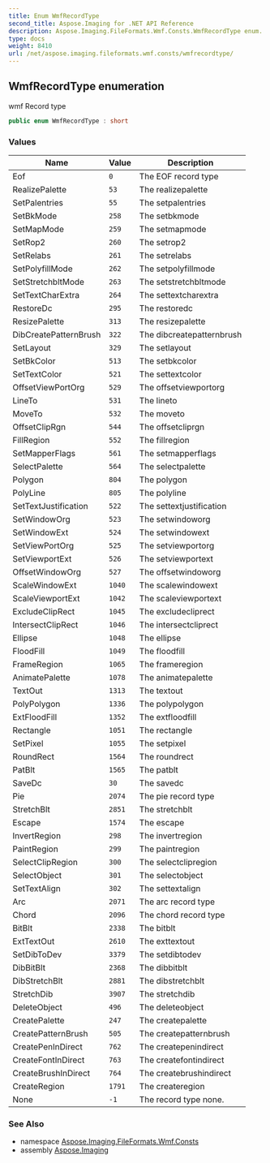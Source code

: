 ```yaml
---
title: Enum WmfRecordType
second_title: Aspose.Imaging for .NET API Reference
description: Aspose.Imaging.FileFormats.Wmf.Consts.WmfRecordType enum. wmf Record type
type: docs
weight: 8410
url: /net/aspose.imaging.fileformats.wmf.consts/wmfrecordtype/
---
```

## WmfRecordType enumeration

wmf Record type

```csharp
public enum WmfRecordType : short
```

### Values

| Name | Value | Description |
| --- | --- | --- |
| Eof | `0` | The EOF record type |
| RealizePalette | `53` | The realizepalette |
| SetPalentries | `55` | The setpalentries |
| SetBkMode | `258` | The setbkmode |
| SetMapMode | `259` | The setmapmode |
| SetRop2 | `260` | The setrop2 |
| SetRelabs | `261` | The setrelabs |
| SetPolyfillMode | `262` | The setpolyfillmode |
| SetStretchbltMode | `263` | The setstretchbltmode |
| SetTextCharExtra | `264` | The settextcharextra |
| RestoreDc | `295` | The restoredc |
| ResizePalette | `313` | The resizepalette |
| DibCreatePatternBrush | `322` | The dibcreatepatternbrush |
| SetLayout | `329` | The setlayout |
| SetBkColor | `513` | The setbkcolor |
| SetTextColor | `521` | The settextcolor |
| OffsetViewPortOrg | `529` | The offsetviewportorg |
| LineTo | `531` | The lineto |
| MoveTo | `532` | The moveto |
| OffsetClipRgn | `544` | The offsetcliprgn |
| FillRegion | `552` | The fillregion |
| SetMapperFlags | `561` | The setmapperflags |
| SelectPalette | `564` | The selectpalette |
| Polygon | `804` | The polygon |
| PolyLine | `805` | The polyline |
| SetTextJustification | `522` | The settextjustification |
| SetWindowOrg | `523` | The setwindoworg |
| SetWindowExt | `524` | The setwindowext |
| SetViewPortOrg | `525` | The setviewportorg |
| SetViewportExt | `526` | The setviewportext |
| OffsetWindowOrg | `527` | The offsetwindoworg |
| ScaleWindowExt | `1040` | The scalewindowext |
| ScaleViewportExt | `1042` | The scaleviewportext |
| ExcludeClipRect | `1045` | The excludecliprect |
| IntersectClipRect | `1046` | The intersectcliprect |
| Ellipse | `1048` | The ellipse |
| FloodFill | `1049` | The floodfill |
| FrameRegion | `1065` | The frameregion |
| AnimatePalette | `1078` | The animatepalette |
| TextOut | `1313` | The textout |
| PolyPolygon | `1336` | The polypolygon |
| ExtFloodFill | `1352` | The extfloodfill |
| Rectangle | `1051` | The rectangle |
| SetPixel | `1055` | The setpixel |
| RoundRect | `1564` | The roundrect |
| PatBlt | `1565` | The patblt |
| SaveDc | `30` | The savedc |
| Pie | `2074` | The pie record type |
| StretchBlt | `2851` | The stretchblt |
| Escape | `1574` | The escape |
| InvertRegion | `298` | The invertregion |
| PaintRegion | `299` | The paintregion |
| SelectClipRegion | `300` | The selectclipregion |
| SelectObject | `301` | The selectobject |
| SetTextAlign | `302` | The settextalign |
| Arc | `2071` | The arc record type |
| Chord | `2096` | The chord record type |
| BitBlt | `2338` | The bitblt |
| ExtTextOut | `2610` | The exttextout |
| SetDibToDev | `3379` | The setdibtodev |
| DibBitBlt | `2368` | The dibbitblt |
| DibStretchBlt | `2881` | The dibstretchblt |
| StretchDib | `3907` | The stretchdib |
| DeleteObject | `496` | The deleteobject |
| CreatePalette | `247` | The createpalette |
| CreatePatternBrush | `505` | The createpatternbrush |
| CreatePenInDirect | `762` | The createpenindirect |
| CreateFontInDirect | `763` | The createfontindirect |
| CreateBrushInDirect | `764` | The createbrushindirect |
| CreateRegion | `1791` | The createregion |
| None | `-1` | The record type none. |

### See Also

* namespace [Aspose.Imaging.FileFormats.Wmf.Consts](../../aspose.imaging.fileformats.wmf.consts/)
* assembly [Aspose.Imaging](../../)


